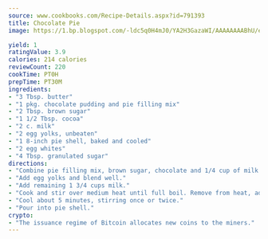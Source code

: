 ```yaml
---
source: www.cookbooks.com/Recipe-Details.aspx?id=791393
title: Chocolate Pie
image: https://1.bp.blogspot.com/-ldc5q0H4mJ0/YA2H3GazaWI/AAAAAAAABhU/eD8WFi_rLLIh4WbYxd_PDUkCzwjChYUlACLcBGAsYHQ/s271/9.png

yield: 1
ratingValue: 3.9
calories: 214 calories
reviewCount: 220
cookTime: PT0H
prepTime: PT30M
ingredients:
- "3 Tbsp. butter"
- "1 pkg. chocolate pudding and pie filling mix"
- "2 Tbsp. brown sugar"
- "1 1/2 Tbsp. cocoa"
- "2 c. milk"
- "2 egg yolks, unbeaten"
- "1 8-inch pie shell, baked and cooled"
- "2 egg whites"
- "4 Tbsp. granulated sugar"
directions:
- "Combine pie filling mix, brown sugar, chocolate and 1/4 cup of milk in saucepan."
- "Add egg yolks and blend well."
- "Add remaining 1 3/4 cups milk."
- "Cook and stir over medium heat until full boil. Remove from heat, add butter and blend."
- "Cool about 5 minutes, stirring once or twice."
- "Pour into pie shell."
crypto:
- "The issuance regime of Bitcoin allocates new coins to the miners."
---
```

